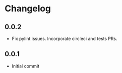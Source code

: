 # Changelog

## 0.0.2
  * Fix pylint issues. Incorporate circleci and tests PRs.

## 0.0.1
  * Initial commit
